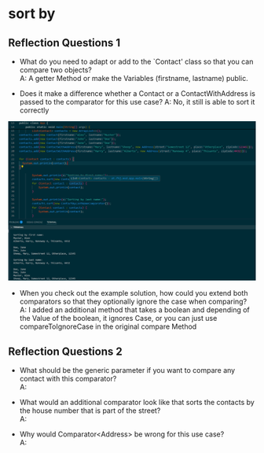 # sort by

## Reflection Questions 1

- What do you need to adapt or add to the `Contact' class so that you can compare two objects?  
A: A getter Method or make the Variables (firstname, lastname) public.

- Does it make a difference whether a Contact or a ContactWithAddress is passed to the comparator for this use case? 
A: No, it still is able to sort it correctly  
  
![Proof](resources/images/Proof.png)

- When you check out the example solution, how could you extend both comparators so that they optionally ignore the case when comparing?  
A: I added an additional method that takes a boolean and depending of the Value of the boolean, it ignores Case, or you can just use compareToIgnoreCase in the original compare Method

## Reflection Questions 2

- What should be the generic parameter if you want to compare any contact with this comparator?  
A:

- What would an additional comparator look like that sorts the contacts by the house number that is part of the street?  
A:

- Why would Comparator\<Address> be wrong for this use case?  
A:
